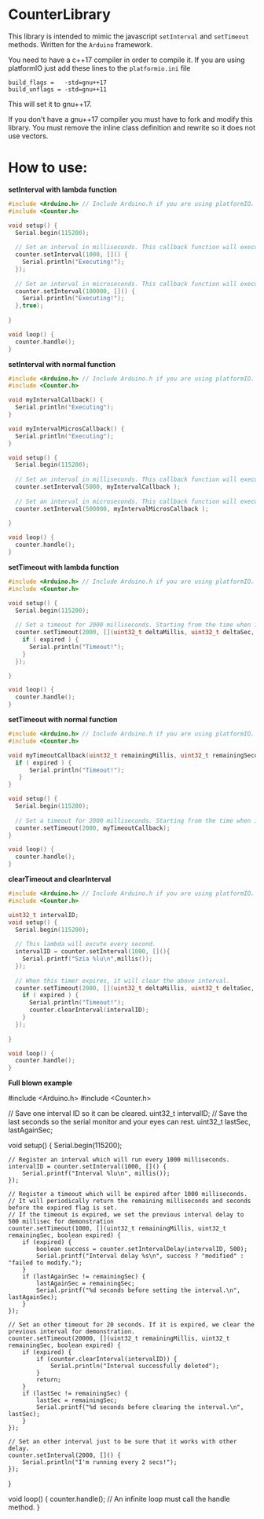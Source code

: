 # CounterLibrary
 This library is intended to mimic the javascript `setInterval` and `setTimeout` methods.
 Written for the `Arduino` framework.


You need to have a c++17 compiler in order to compile it.
If you are using platformIO just add these lines to the `platformio.ini` file

```
build_flags = 	-std=gnu++17
build_unflags = -std=gnu++11
```

This will set it to gnu++17.


If you don't have a gnu++17 compiler you must have to fork and modify this library.
You must remove the inline class definition and rewrite so it does not use vectors.

# How to use:

**setInterval with lambda function**

```cpp
#include <Arduino.h> // Include Arduino.h if you are using platformIO.
#include <Counter.h>

void setup() {
  Serial.begin(115200);
  
  // Set an interval in milliseconds. This callback function will execute in every 1000 milliseconds.
  counter.setInterval(1000, []() {
    Serial.println("Executing!");
  });
  
  // Set an interval in microseconds. This callback function will execute in every 100000 microsecond.
  counter.setInterval(100000, []() {
    Serial.println("Executing!");
  },true);
  
}

void loop() {
  counter.handle();
}
```


**setInterval with normal function**

```cpp
#include <Arduino.h> // Include Arduino.h if you are using platformIO.
#include <Counter.h>

void myIntervalCallback() {
  Serial.println("Executing");
}

void myIntervalMicrosCallback() {
  Serial.println("Executing");
}

void setup() {
  Serial.begin(115200);
  
  // Set an interval in milliseconds. This callback function will execute in every 5000 milliseconds.
  counter.setInterval(5000, myIntervalCallback );
 
  // Set an interval in microseconds. This callback function will execute in every 500000 microseconds.
  counter.setInterval(500000, myIntervalMicrosCallback );
  
}

void loop() {
  counter.handle();
}
```


**setTimeout with lambda function**

```cpp
#include <Arduino.h> // Include Arduino.h if you are using platformIO.
#include <Counter.h>

void setup() {
  Serial.begin(115200);
  
  // Set a timeout for 2000 milliseconds. Starting from the time when it is registered.
  counter.setTimeout(2000, [](uint32_t deltaMillis, uint32_t deltaSec, boolean expired) {
    if ( expired ) {
      Serial.println("Timeout!");
    }
  });

}

void loop() {
  counter.handle();
}
```


**setTimeout with normal function**

```cpp
#include <Arduino.h> // Include Arduino.h if you are using platformIO.
#include <Counter.h>

void myTimeoutCallback(uint32_t remainingMillis, uint32_t remainingSeconds, boolean expired) {
  if ( expired ) {
      Serial.println("Timeout!");
   }
}

void setup() {
  Serial.begin(115200);
  
  // Set a timeout for 2000 milliseconds. Starting from the time when it is registered.
  counter.setTimeout(2000, myTimeoutCallback);
}

void loop() {
  counter.handle();
}
```


**clearTimeout and clearInterval**

```cpp
#include <Arduino.h> // Include Arduino.h if you are using platformIO.
#include <Counter.h>

uint32_t intervalID;
void setup() {
  Serial.begin(115200);
  
  // This lambda will excute every second.
  intervalID = counter.setInterval(1000, [](){
    Serial.printf("Szia %lu\n",millis());
  });
  
  // When this timer expires, it will clear the above interval.
  counter.setTimeout(2000, [](uint32_t deltaMillis, uint32_t deltaSec, boolean expired) {
    if ( expired ) {
      Serial.println("Timeout!");
      counter.clearInterval(intervalID);
    }
  });
  
}

void loop() {
  counter.handle();
}
```

**Full blown example**

#include <Arduino.h>
#include <Counter.h>

// Save one interval ID so it can be cleared.
uint32_t intervalID;
// Save the last seconds so the serial monitor and your eyes can rest.
uint32_t lastSec, lastAgainSec;

void setup() {
    Serial.begin(115200);
    
    // Register an interval which will run every 1000 milliseconds.
    intervalID = counter.setInterval(1000, []() {
        Serial.printf("Interval %lu\n", millis());
    });
    
    // Register a timeout which will be expired after 1000 milliseconds.
    // It will periodically return the remaining milliseconds and seconds before the expired flag is set.
    // If the timeout is expired, we set the previous interval delay to 500 millisec for demonstration
    counter.setTimeout(1000, [](uint32_t remainingMillis, uint32_t remainingSec, boolean expired) {
        if (expired) {
            boolean success = counter.setIntervalDelay(intervalID, 500);
            Serial.printf("Interval delay %s\n", success ? "modified" : "failed to modify.");
        }
        if (lastAgainSec != remainingSec) {
            lastAgainSec = remainingSec;
            Serial.printf("%d seconds before setting the interval.\n", lastAgainSec);
        }
    });
    
    // Set an other timeout for 20 seconds. If it is expired, we clear the previous interval for demonstration.
    counter.setTimeout(20000, [](uint32_t remainingMillis, uint32_t remainingSec, boolean expired) {
        if (expired) {
            if (counter.clearInterval(intervalID)) {
                Serial.println("Interval successfully deleted");
            }
            return;
        }
        if (lastSec != remainingSec) {
            lastSec = remainingSec;
            Serial.printf("%d seconds before clearing the interval.\n", lastSec);
        }
    });
    
    // Set an other interval just to be sure that it works with other delay.
    counter.setInterval(2000, []() {
        Serial.println("I'm running every 2 secs!");
    });
}

void loop() {
    counter.handle(); // An infinite loop must call the handle method.
}
